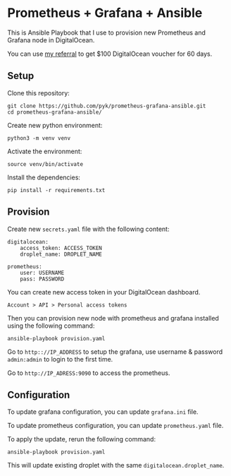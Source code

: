 # Prometheus + Grafana + Ansible

This is Ansible Playbook that I use to provision new Prometheus and Grafana
node in DigitalOcean.

You can use [my referral](https://m.do.co/c/ddb6db36549a) to get $100
DigitalOcean voucher for 60 days.


## Setup

Clone this repository:

    git clone https://github.com/pyk/prometheus-grafana-ansible.git
    cd prometheus-grafana-ansible/

Create new python environment:

    python3 -m venv venv

Activate the environment:

    source venv/bin/activate

Install the dependencies:

    pip install -r requirements.txt


## Provision

Create new `secrets.yaml` file with the following content:

    digitalocean:
        access_token: ACCESS_TOKEN
        droplet_name: DROPLET_NAME

    prometheus:
        user: USERNAME
        pass: PASSWORD

You can create new access token in your DigitalOcean dashboard.

    Account > API > Personal access tokens

Then you can provision new node with prometheus and grafana installed using the
following command:

    ansible-playbook provision.yaml

Go to `http:://IP_ADDRESS` to setup the grafana, use username & password `admin:admin`
to login to the first time.

Go to `http://IP_ADRESS:9090` to access the prometheus.


## Configuration

To update grafana configuration, you can update `grafana.ini` file.

To update prometheus configuration, you can update `prometheus.yaml` file.

To apply the update, rerun the following command:

    ansible-playbook provision.yaml

This will update existing droplet with the same `digitalocean.droplet_name`.
